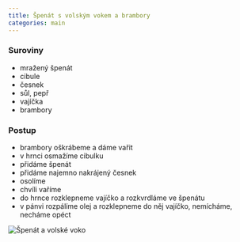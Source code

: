 ```yaml
---
title: Špenát s volským vokem a brambory
categories: main
---
```


### Suroviny
- mražený špenát
- cibule
- česnek
- sůl, pepř
- vajíčka
- brambory

### Postup
- brambory oškrábeme a dáme vařit
- v hrnci osmažíme cibulku
- přidáme špenát
- přidáme najemno nakrájený česnek
- osolíme
- chvíli vaříme 
- do hrnce rozklepneme vajíčko a rozkvrdláme ve špenátu
- v pánvi rozpálíme olej a rozklepneme do něj vajíčko, nemícháme, necháme opéct

![Špenát a volské voko](/fotky/spenat-s-vajickem-1.jpg)
